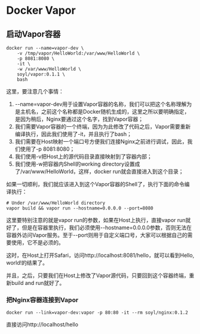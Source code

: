 # Docker Vapor

## 启动Vapor容器

```
docker run --name=vapor-dev \
    -v /tmp/vapor/HelloWorld:/var/www/HelloWorld \
    -p 8081:8080 \
    -it \
    -w /var/www/HelloWorld \
    soyl/vapor:0.1.1 \
    bash
```

这里，要注意几个事情：

1. --name=vapor-dev用于设置Vapor容器的名称，我们可以把这个名称理解为是主机名，之前这个名称都是Docker随机生成的，这里之所以要明确指定，是因为稍后，Nginx要通过这个名字，找到Vapor容器；
2. 我们需要Vapor容器的一个终端，因为为此修改了代码之后，Vapor需要重新编译执行，因此我们使用了-it，并且执行了bash；
3. 我们需要在Host映射一个端口号方便我们连接Nginx之前进行调试，因此，我们使用了-p 8081:8080；
4. 我们使用-v把Host上的源代码目录直接映射到了容器内部；
5. 我们使用-w把容器内Shell的working directory设置成了/var/www/HelloWorld，这样，docker run就会直接进入到这个目录；

如果一切顺利，我们就应该进入到这个Vapor容器的Shell了，执行下面的命令编译执行：

```
# Under /var/www/HelloWorld directory
vapor build && vapor run --hostname=0.0.0.0 --port=8080
```

这里要特别注意的就是vapor run的参数，如果在Host上执行，直接vapor run就好了，但是在容器里执行，我们必须使用--hostname=0.0.0.0参数，否则无法在容器外访问Vapor服务。至于--port则用于自定义端口号，大家可以根据自己的需要使用，它不是必须的。

这时，在Host上打开Safari，访问http://localhost:8081/hello，就可以看到Hello, world!的结果了。

并且，之后，只要我们在Host上修改了Vapor源代码，只要回到这个容器终端，重新build and run就好了。

### 把Nginx容器连接到Vapor

```
docker run --link=vapor-dev:vapor -p 80:80 -it --rm soyl/nginx:0.1.2
```

直接访问http://localhost/hello
